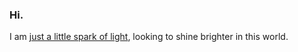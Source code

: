 ### Hi.

I am <a href="https://github.com/jalsol">just a little spark of light</a>, looking to shine brighter in this world.
